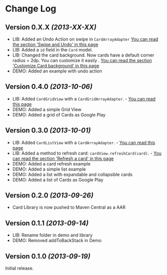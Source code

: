 Change Log
===============================================================================

Version 0.X.X *(2013-XX-XX)*
----------------------------

 * LIB: Added an Undo Action on swipe in `CardArrayAdapter` [You can read the section 'Swipe and Undo' in this page](https://github.com/gabrielemariotti/cardslib/tree/master/doc/CARDLIST.md)
 * LIB: Added a `id` field in the `Card` model.
 * LIB: Changed the card background. Now cards have a default corner radius = 2dp. You can customize it easily . [You can read the section 'Customize Card background' in this page](https://github.com/gabrielemariotti/cardslib/tree/master/doc/CARD.md)
 * DEMO: Added an example with undo action


Version 0.4.0 *(2013-10-06)*
----------------------------

 * LIB: Added `CardGridView` with a `CardGridArrayAdapter`. - [You can read this page](https://github.com/gabrielemariotti/cardslib/tree/master/doc/CARDGRID.md)
 * DEMO: Added a simple Grid View
 * DEMO: Added a grid of Cards as Google Play


Version 0.3.0 *(2013-10-01)*
----------------------------

 * LIB: Added `CardListView` with a `CardArrayAdapter`. - [You can read this page](https://github.com/gabrielemariotti/cardslib/tree/master/doc/CARDLIST.md)
 * LIB: Added a method to refresh card: `cardView.refreshCard(card)`. - [You can read the section 'Refresh a card' in this page](https://github.com/gabrielemariotti/cardslib/tree/master/doc/CARD.md)
 * DEMO: Added a card refresh example
 * DEMO: Added a simple list example
 * DEMO: Added a list with expandable and collapsible cards
 * DEMO: Added a list of Cards as Google Play


Version 0.2.0 *(2013-09-26)*
----------------------------

 * Card Library is now pushed to Maven Central as a AAR


Version 0.1.1 *(2013-09-14)*
----------------------------

 * LIB: Rename folder in demo and library
 * DEMO: Removed addToBackStack in Demo


Version 0.1.0 *(2013-09-19)*
----------------------------
Initial release.